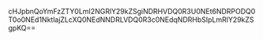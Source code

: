 cHJpbnQoYmFzZTY0LmI2NGRlY29kZSgiNDRHVDQ0R3U0NEt6NDRPODQ0T0o0NEd1NktlajZLcXQ0NEdNNDRLVDQ0R3c0NEdqNDRHbSIpLmRlY29kZSgpKQ==